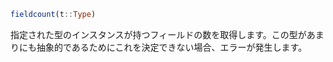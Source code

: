 ```julia
fieldcount(t::Type)
```

指定された型のインスタンスが持つフィールドの数を取得します。この型があまりにも抽象的であるためにこれを決定できない場合、エラーが発生します。
